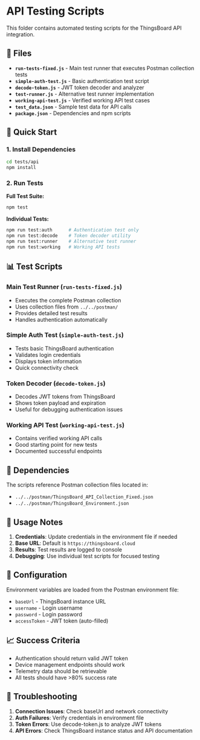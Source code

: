 # API Testing Scripts

This folder contains automated testing scripts for the ThingsBoard API integration.

## 📁 Files

- **`run-tests-fixed.js`** - Main test runner that executes Postman collection tests
- **`simple-auth-test.js`** - Basic authentication test script
- **`decode-token.js`** - JWT token decoder and analyzer
- **`test-runner.js`** - Alternative test runner implementation
- **`working-api-test.js`** - Verified working API test cases
- **`test_data.json`** - Sample test data for API calls
- **`package.json`** - Dependencies and npm scripts

## 🚀 Quick Start

### 1. Install Dependencies
```bash
cd tests/api
npm install
```

### 2. Run Tests

**Full Test Suite:**
```bash
npm test
```

**Individual Tests:**
```bash
npm run test:auth      # Authentication test only
npm run test:decode    # Token decoder utility
npm run test:runner    # Alternative test runner
npm run test:working   # Working API tests
```

## 📊 Test Scripts

### Main Test Runner (`run-tests-fixed.js`)
- Executes the complete Postman collection
- Uses collection files from `../../postman/`
- Provides detailed test results
- Handles authentication automatically

### Simple Auth Test (`simple-auth-test.js`)
- Tests basic ThingsBoard authentication
- Validates login credentials
- Displays token information
- Quick connectivity check

### Token Decoder (`decode-token.js`)
- Decodes JWT tokens from ThingsBoard
- Shows token payload and expiration
- Useful for debugging authentication issues

### Working API Test (`working-api-test.js`)
- Contains verified working API calls
- Good starting point for new tests
- Documented successful endpoints

## 🔗 Dependencies

The scripts reference Postman collection files located in:
- `../../postman/ThingsBoard_API_Collection_Fixed.json`
- `../../postman/ThingsBoard_Environment.json`

## 📝 Usage Notes

1. **Credentials**: Update credentials in the environment file if needed
2. **Base URL**: Default is `https://thingsboard.cloud`
3. **Results**: Test results are logged to console
4. **Debugging**: Use individual test scripts for focused testing

## 🔧 Configuration

Environment variables are loaded from the Postman environment file:
- `baseUrl` - ThingsBoard instance URL
- `username` - Login username
- `password` - Login password
- `accessToken` - JWT token (auto-filled)

## 📈 Success Criteria

- Authentication should return valid JWT token
- Device management endpoints should work
- Telemetry data should be retrievable
- All tests should have >80% success rate

## 🐛 Troubleshooting

1. **Connection Issues**: Check baseUrl and network connectivity
2. **Auth Failures**: Verify credentials in environment file
3. **Token Errors**: Use decode-token.js to analyze JWT tokens
4. **API Errors**: Check ThingsBoard instance status and API documentation
